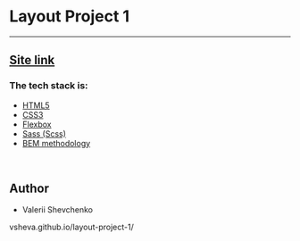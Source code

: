 <h1> Layout Project 1</h1>
<hr>
<h2> <a href="https://vsheva.github.io/layout-project-1/">Site link</a></h2>
<h3>The tech stack is:</h3>
<ul>
<li><a href="https://en.wikipedia.org/wiki/HTML5">HTML5</a></li>
<li><a href="https://en.wikipedia.org/wiki/CSS" >CSS3</a></li>
<li><a href="https://en.wikipedia.org/wiki/CSS_Flexible_Box_Layout" >Flexbox</a></li>
<li><a href="https://sass-lang.com/">Sass (Scss)</a></li>
<li><a href="https://en.bem.info/methodology/">BEM methodology</a></li>
</ul>

<br>
<h2>Author</h2>
<ul>
<li>Valerii Shevchenko</li>
</ul>
vsheva.github.io/layout-project-1/
